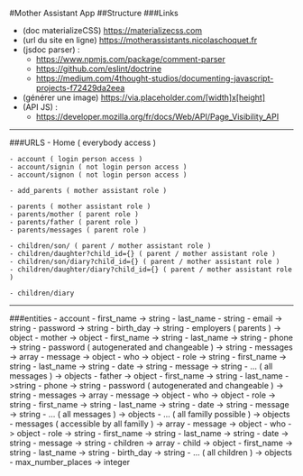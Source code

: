 #Mother Assistant App
##Structure
###Links
   - (doc materializeCSS) https://materializecss.com
   - (url du site en ligne) https://motherassistants.nicolaschoquet.fr
   - (jsdoc parser) :
        - https://www.npmjs.com/package/comment-parser
        - https://github.com/eslint/doctrine
        - https://medium.com/4thought-studios/documenting-javascript-projects-f72429da2eea
   - (générer une image) https://via.placeholder.com/[width]x[height]
   - (API JS) : 
        - https://developer.mozilla.org/fr/docs/Web/API/Page_Visibility_API
---------------------------------------------------------------------
###URLS
    - Home ( everybody access )
 
    - account ( login person access )
    - account/signin ( not login person access )
    - account/signon ( not login person access )
 
    - add_parents ( mother assistant role )
 
    - parents ( mother assistant role )
    - parents/mother ( parent role )
    - parents/father ( parent role )
    - parents/messages ( parent role )
 
    - children/son/ ( parent / mother assistant role )
    - children/daughter?child_id={} ( parent / mother assistant role )
    - children/son/diary?child_id={} ( parent / mother assistant role )
    - children/daughter/diary?child_id={} ( parent / mother assistant role )

    - children/diary
 ---------------------------------------------------------------
 ###entities
    - account
        - first_name -> string
        - last_name - string
        - email -> string
        - password -> string
        - birth_day -> string
        - employers ( parents ) -> object
            - mother -> object
                - first_name -> string
                - last_name -> string
                - phone -> string
                - password ( autogenerated and changeable ) -> string
                - messages -> array
                    - message -> object
                        - who -> object
                            - role -> string
                            - first_name -> string
                            - last_name -> string
                        - date -> string
                        - message -> string
                    - ... ( all messages ) -> objects
            - father -> object
                - first_name -> string
                - last_name ->string
                - phone -> string
                - password ( autogenerated and changeable ) -> string
                - messages -> array
                    - message -> object
                        - who -> object
                            - role -> string
                            - first_name -> string
                            - last_name -> string
                        - date -> string
                        - message -> string
                    - ... ( all messages ) -> objects
            - ... ( all familly possible ) -> objects
            - messages ( accessible by all familly ) -> array
                - message -> object
                    - who -> object
                        - role -> string
                        - first_name -> string
                        - last_name -> string
                    - date -> string
                    - message -> string
            - children -> array
                 - child -> object
                    - first_name -> string
                    - last_name -> string
                    - birth_day -> string
                 - ... ( all children ) -> objects
        - max_number_places -> integer